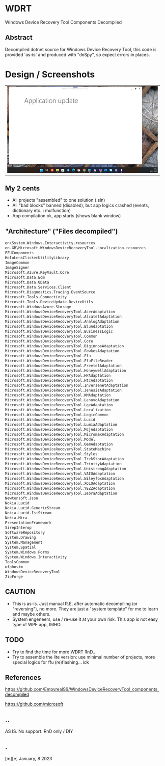 # WDRT 

Windows Device Recovery Tool Components Decompiled

## Abstract

Decompiled dotnet source for Windows Device Recovery Tool, this code is provided 'as-is' and produced with "dnSpy", so expect errors in places.

# Design / Screenshots
<table><tr>
<td> <img src="Images/shot1.png" alt="Drawing" style="width: 800px;"/> </td>
</tr></table>

## My 2 cents
- All projects "assembled" to one solution (.sln)
- All "bad blocks" banned (disabled), but app logics crashed (events, dictionary etc. : mulfunction)
- App compilation ok, app starts (shows blank window)


## "Architecture" ("Files decompiled")

```
en\System.Windows.Interactivity.resources
en-GB\Microsoft.WindowsDeviceRecoveryTool.Localization.resources
FFUComponents
HoloLensClickerUtilityLibrary
ImageCommon
ImageSigner
Microsoft.Azure.KeyVault.Core
Microsoft.Data.Edm
Microsoft.Data.OData
Microsoft.Data.Services.Client
Microsoft.Diagnostics.Tracing.EventSource
Microsoft.Tools.Connectivity
Microsoft.Tools.DeviceUpdate.DeviceUtils
Microsoft.WindowsAzure.Storage
Microsoft.WindowsDeviceRecoveryTool.AcerAdaptation
Microsoft.WindowsDeviceRecoveryTool.AlcatelAdaptation
Microsoft.WindowsDeviceRecoveryTool.AnalogAdaptation
Microsoft.WindowsDeviceRecoveryTool.BluAdaptation
Microsoft.WindowsDeviceRecoveryTool.BusinessLogic
Microsoft.WindowsDeviceRecoveryTool.Common
Microsoft.WindowsDeviceRecoveryTool.Core
Microsoft.WindowsDeviceRecoveryTool.DiginnosAdaptation
Microsoft.WindowsDeviceRecoveryTool.FawkesAdaptation
Microsoft.WindowsDeviceRecoveryTool.Ffu
Microsoft.WindowsDeviceRecoveryTool.FfuFileReader
Microsoft.WindowsDeviceRecoveryTool.FreetelAdaptation
Microsoft.WindowsDeviceRecoveryTool.HoneywellAdaptation
Microsoft.WindowsDeviceRecoveryTool.HPAdaptation
Microsoft.WindowsDeviceRecoveryTool.HtcAdaptation
Microsoft.WindowsDeviceRecoveryTool.InversenetAdaptation
Microsoft.WindowsDeviceRecoveryTool.JenesisAdaptation
Microsoft.WindowsDeviceRecoveryTool.KMAdaptation
Microsoft.WindowsDeviceRecoveryTool.LenovoAdaptation
Microsoft.WindowsDeviceRecoveryTool.LgeAdaptation
Microsoft.WindowsDeviceRecoveryTool.Localization
Microsoft.WindowsDeviceRecoveryTool.LogicCommon
Microsoft.WindowsDeviceRecoveryTool.Lucid
Microsoft.WindowsDeviceRecoveryTool.LumiaAdaptation
Microsoft.WindowsDeviceRecoveryTool.McjAdaptation
Microsoft.WindowsDeviceRecoveryTool.MicromaxAdaptation
Microsoft.WindowsDeviceRecoveryTool.Model
Microsoft.WindowsDeviceRecoveryTool.OemAdaptation
Microsoft.WindowsDeviceRecoveryTool.StateMachine
Microsoft.WindowsDeviceRecoveryTool.Styles
Microsoft.WindowsDeviceRecoveryTool.TrekStorAdaptation
Microsoft.WindowsDeviceRecoveryTool.TrinityAdaptation
Microsoft.WindowsDeviceRecoveryTool.UnistrongAdaptation
Microsoft.WindowsDeviceRecoveryTool.VAIOAdaptation
Microsoft.WindowsDeviceRecoveryTool.WileyfoxAdaptation
Microsoft.WindowsDeviceRecoveryTool.XOLOAdaptation
Microsoft.WindowsDeviceRecoveryTool.YEZZAdaptation
Microsoft.WindowsDeviceRecoveryTool.ZebraAdaptation
Newtonsoft.Json
Nokia.Lucid
Nokia.Lucid.GenericStream
Nokia.Lucid.IsiStream
Nokia.Mira
PresentationFramework
SirepInterop
SoftwareRepository
System.Drawing
System.Management
System.Spatial
System.Windows.Forms
System.Windows.Interactivity
ToolsCommon
ufphostm
WindowsDeviceRecoveryTool
ZipForge
```

## CAUTION

- This is as-is. Just manual R.E. after automatic decompiling (or "reversing"), no more. 
They are just a "system template" for me to learn and maybe others.
- System engeneers, use / re-use it at your own risk. This app is not easy type of WPF app, IMHO.


## TODO
- Try to find the time for more WDRT RnD...
- Try to assemble the lite version: use minimal number of projects, more special logics for ffu (re)flashing... idk

## References
https://github.com/Empyreal96/WindowsDeviceRecoveryTool_components_decompiled

https://github.com/microsoft


## ..
AS IS. No support. RnD only / DIY

## .
[m][e] January, 8 2023


